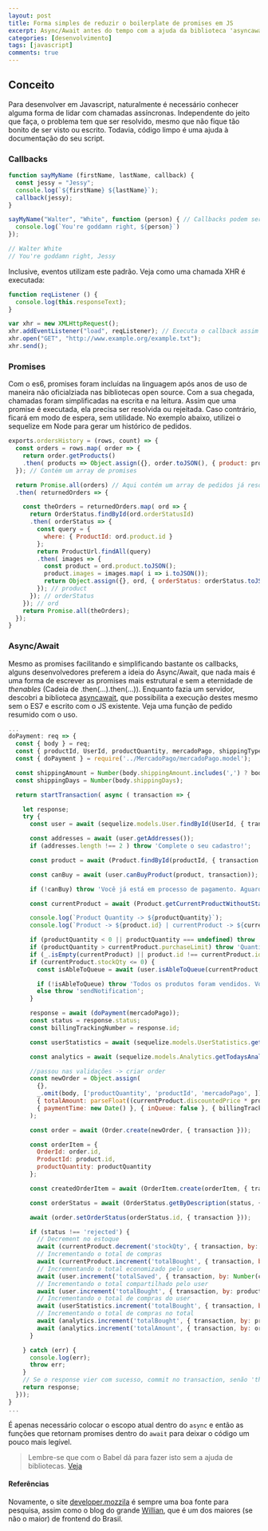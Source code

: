 ```yaml
---
layout: post
title: Forma simples de reduzir o boilerplate de promises em JS
excerpt: Async/Await antes do tempo com a ajuda da biblioteca 'asyncawait'
categories: [desenvolvimento]
tags: [javascript]
comments: true
---
```


## Conceito

Para desenvolver em Javascript, naturalmente é necessário conhecer alguma forma de lidar com chamadas assíncronas. Independente do jeito que faça, o problema tem que ser resolvido, mesmo que não fique tão bonito de ser visto ou escrito. Todavia, código limpo é uma ajuda à documentação do seu script.

### Callbacks

```javascript
function sayMyName (firstName, lastName, callback) {
  const jessy = "Jessy";
  console.log(`${firstName} ${lastName}`);
  callback(jessy);
}

sayMyName("Walter", "White", function (person) { // Callbacks podem ser executadas direto na chamada ou passadas como valor
  console.log(`You're goddamn right, ${person}`)
});

// Walter White
// You're goddamn right, Jessy
```

Inclusive, eventos utilizam este padrão. Veja como uma chamada XHR é executada:

```javascript
function reqListener () {
  console.log(this.responseText);
}

var xhr = new XMLHttpRequest();
xhr.addEventListener("load", reqListener); // Executa o callback assim que o evento é chamado
xhr.open("GET", "http://www.example.org/example.txt");
xhr.send();
```

### Promises

Com o es6, promises foram incluídas na linguagem após anos de uso de maneira não oficialziada nas bibliotecas open source. Com a sua chegada, chamadas foram simplificadas na escrita e na leitura. Assim que uma promise é executada, ela precisa ser resolvida ou rejeitada. Caso contrário, ficará em modo de espera, sem utilidade. No exemplo abaixo, utilizei o sequelize em Node para gerar um histórico de pedidos.

```javascript
exports.ordersHistory = (rows, count) => {
  const orders = rows.map( order => {
    return order.getProducts()
    .then( products => Object.assign({}, order.toJSON(), { product: products.find( i => i) }));
  }); // Contém um array de promises

  return Promise.all(orders) // Aqui contém um array de pedidos já resolvidos
  .then( returnedOrders => {

    const theOrders = returnedOrders.map( ord => {
      return OrderStatus.findById(ord.orderStatusId)
      .then( orderStatus => {
        const query = {
          where: { ProductId: ord.product.id }
        };
        return ProductUrl.findAll(query)
        .then( images => {
          const product = ord.product.toJSON();
          product.images = images.map( i => i.toJSON());
          return Object.assign({}, ord, { orderStatus: orderStatus.toJSON() }, { product });
        }); // product
      }); // orderStatus
    }); // ord
    return Promise.all(theOrders);
  });
}
```

### Async/Await

Mesmo as promises facilitando e simplificando bastante os callbacks, alguns desenvolvedores preferem a ideia do Async/Await, que nada mais é uma forma de escrever as promises mais estrutural e sem a eternidade de *thenables* (Cadeia de .then(...).then(...)). Enquanto fazia um servidor, descobri a biblioteca [asyncawait](https://github.com/yortus/asyncawait), que possibilita a execução destes mesmo sem o ES7 e escrito com o JS existente. Veja uma função de pedido resumido com o uso.

```javascript
...
doPayment: req => {
  const { body } = req;
  const { productId, UserId, productQuantity, mercadoPago, shippingType } = body;
  const { doPayment } = require('../MercadoPago/mercadoPago.model');

  const shippingAmount = Number(body.shippingAmount.includes(',') ? body.shippingAmount.replace(',', '.') : body.shippingAmount);
  const shippingDays = Number(body.shippingDays);

  return startTransaction( async ( transaction => {

    let response;
    try {
      const user = await (sequelize.models.User.findById(UserId, { transaction }));

      const addresses = await (user.getAddresses());
      if (addresses.length !== 2 ) throw 'Complete o seu cadastro!';

      const product = await (Product.findById(productId, { transaction }));

      const canBuy = await (user.canBuyProduct(product, transaction));

      if (!canBuy) throw 'Você já está em processo de pagamento. Aguarde até 10 minutos e tente novamente.';

      const currentProduct = await (Product.getCurrentProductWithoutStatus(transaction));

      console.log(`Product Quantity -> ${productQuantity}`);
      console.log(`Product -> ${product.id} | currentProduct -> ${currentProduct.id}`);

      if (productQuantity < 0 || productQuantity === undefined) throw 'Quantidade de produtos inválido!';
      if (productQuantity > currentProduct.purchaseLimit) throw 'Quantidade selecionada maior do que o limite por usuário';
      if (_.isEmpty(currentProduct) || product.id !== currentProduct.id) throw 'Parece que este produto não está mais ativo';
      if (currentProduct.stockQty <= 0) {
        const isAbleToQueue = await (user.isAbleToQueue(currentProduct, transaction));

        if (!isAbleToQueue) throw 'Todos os produtos foram vendidos. Você já está na fila de espera, aguarde para ser notificado caso haja desistência (:';
        else throw 'sendNotification';
      }

      response = await (doPayment(mercadoPago));
      const status = response.status;
      const billingTrackingNumber = response.id;

      const userStatistics = await (sequelize.models.UserStatistics.getByUser(user, transaction));

      const analytics = await (sequelize.models.Analytics.getTodaysAnalytics(transaction));

      //passou nas validações -> criar order
      const newOrder = Object.assign(
        {},
        _.omit(body, ['productQuantity', 'productId', 'mercadoPago', ]),
        { totalAmount: parseFloat((currentProduct.discountedPrice * productQuantity) + shippingAmount) },
        { paymentTime: new Date() }, { inQueue: false }, { billingTrackingNumber }
      );

      const order = await (Order.create(newOrder, { transaction }));

      const orderItem = {
        OrderId: order.id,
        ProductId: product.id,
        productQuantity: productQuantity
      };

      const createdOrderItem = await (OrderItem.create(orderItem, { transaction }));

      const orderStatus = await (OrderStatus.getByDescription(status, { transaction }));

      await (order.setOrderStatus(orderStatus.id, { transaction }));

      if (status !== 'rejected') {
        // Decrement no estoque
        await (currentProduct.decrement('stockQty', { transaction, by: productQuantity }));
        // Incrementando o total de compras
        await (currentProduct.increment('totalBought', { transaction, by: productQuantity }));
        // Incrementando o total economizado pelo user
        await (user.increment('totalSaved', { transaction, by: Number(currentProduct.storePrice - currentProduct.discountedPrice)}));
        // Incrementando o total compartilhado pelo user
        await (user.increment('totalBought', { transaction, by: productQuantity }));
        // Incrementando o total de compras do user
        await (userStatistics.increment('totalBought', { transaction, by: productQuantity }));
        // Incrementando o total de compras no total
        await (analytics.increment('totalBought', { transaction, by: productQuantity }));
        await (analytics.increment('totalAmount', { transaction, by: order.totalAmount }));
      }

    } catch (err) {
      console.log(err);
      throw err;
    }
    // Se o response vier com sucesso, commit no transaction, senão 'throw err';
    return response;
  }));
}
...
```

É apenas necessário colocar o escopo atual dentro do `async` e então as funções que retornam promises dentro do `await` para deixar o código um pouco mais legível.

> Lembre-se que com o Babel dá para fazer isto sem a ajuda de bibliotecas. [Veja](http://discuss.babeljs.io/t/using-es7-features-async-await/65)

#### Referências

Novamente, o site [developer.mozzila](https://developer.mozilla.org) é sempre uma boa fonte para pesquisa, assim como o blog do grande [Willian](https://willianjusten.com.br/), que é um dos maiores (se não o maior) de frontend do Brasil.
